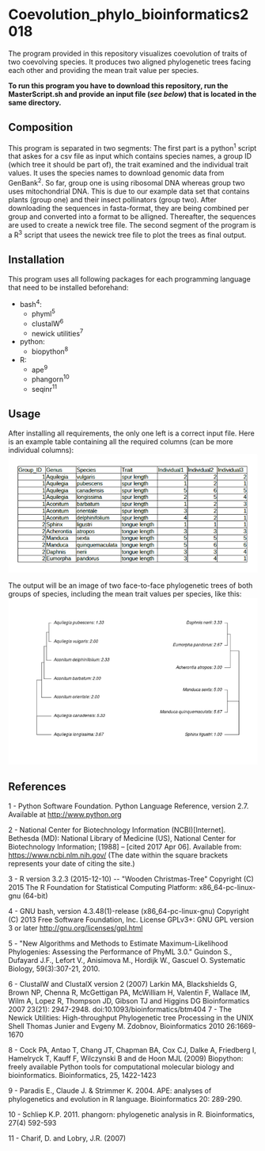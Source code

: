 # Coevolution_phylo_bioinformatics2018
The program provided in this repository visualizes coevolution of traits of two coevolving species. It produces two aligned phylogenetic trees facing each other and providing the mean trait value per species.

**To run this program you have to download this repository, run the MasterScript.sh and provide an input file (_see below_) that is located in the same directory.**
## Composition
This program is separated in two segments: The first part is a python<sup>1</sup> script that askes for a csv file as input which contains species names, a group ID (which tree it should be part of), the trait examined and the individual trait values. It uses the species names to download genomic data from GenBank<sup>2</sup>. So far, group one is using ribosomal DNA whereas group two uses mitochondrial DNA. This is due to our example data set that contains plants (group one) and their insect pollinators (group two). After downloading the sequences in fasta-format, they are being combined per group and converted into a format to be alligned. Thereafter, the sequences are used to create a newick tree file.
The second segment of the program is a R<sup>3</sup> script that usees the newick tree file to plot the trees as final output.
## Installation
This program uses all following packages for each programming language that need to be installed beforehand: 
* bash<sup>4</sup>:
  * phyml<sup>5</sup>
  * clustalW<sup>6</sup>
  * newick utilities<sup>7</sup>
* python:
  * biopython<sup>8</sup>
* R:
  * ape<sup>9</sup>
  * phangorn<sup>10</sup>
  * seqinr<sup>11</sup>
## Usage
After installing all requirements, the only one left is a correct input file.
Here is an example table containing all the required columns (can be more individual columns):
![example_input](example_input_table.png)

The output will be an image of two face-to-face phylogenetic trees of both groups of species, including the mean trait values per species, like this:
![pics/example_output](pics/example_output_cophylotree.png)

## References

1 - Python Software Foundation. Python Language Reference, version 2.7. Available at http://www.python.org

2 - National Center for Biotechnology Information (NCBI)[Internet]. Bethesda (MD): National Library of Medicine (US), National Center for Biotechnology Information; [1988] – [cited 2017 Apr 06]. Available from: https://www.ncbi.nlm.nih.gov/
(The date within the square brackets represents your date of citing the site.)

3 - R version 3.2.3 (2015-12-10) -- "Wooden Christmas-Tree"
Copyright (C) 2015 The R Foundation for Statistical Computing
Platform: x86_64-pc-linux-gnu (64-bit)

4 - GNU bash, version 4.3.48(1)-release (x86_64-pc-linux-gnu)
Copyright (C) 2013 Free Software Foundation, Inc.
License GPLv3+: GNU GPL version 3 or later <http://gnu.org/licenses/gpl.html>

5 - "New Algorithms and Methods to Estimate Maximum-Likelihood Phylogenies: Assessing the Performance of PhyML 3.0."
Guindon S., Dufayard J.F., Lefort V., Anisimova M., Hordijk W., Gascuel O.
Systematic Biology, 59(3):307-21, 2010.

6 - ClustalW and ClustalX version 2 (2007)
Larkin MA, Blackshields G, Brown NP, Chenna R, McGettigan PA, McWilliam H, Valentin F, Wallace IM, Wilm A, Lopez R, Thompson JD, Gibson TJ and Higgins DG Bioinformatics 2007 23(21): 2947-2948. doi:10.1093/bioinformatics/btm404 
7 - The Newick Utilities: High-throughput Phylogenetic tree Processing in the UNIX Shell
Thomas Junier and Evgeny M. Zdobnov, Bioinformatics 2010 26:1669-1670

8 - Cock PA, Antao T, Chang JT, Chapman BA, Cox CJ, Dalke A, Friedberg I, Hamelryck T, Kauff F, Wilczynski B and de Hoon MJL (2009) Biopython: freely available Python tools for computational molecular biology and bioinformatics. Bioinformatics, 25, 1422-1423

9 - Paradis E., Claude J. & Strimmer K. 2004. APE: analyses of phylogenetics and evolution in R language. Bioinformatics 20: 289-290.

10 - Schliep K.P. 2011. phangorn: phylogenetic analysis in R. Bioinformatics, 27(4) 592-593

11 - Charif, D. and Lobry, J.R. (2007) 
